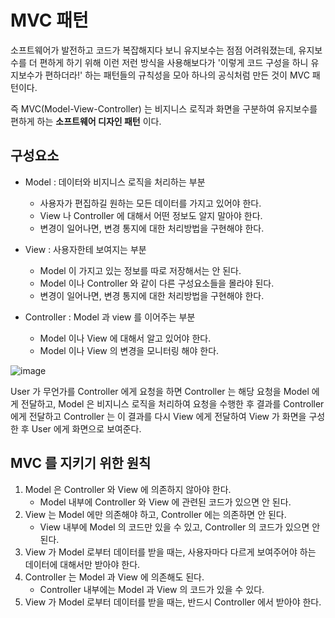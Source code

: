 # MVC 패턴


소프트웨어가 발전하고 코드가 복잡해지다 보니 유지보수는 점점 어려워졌는데, 유지보수를 더 편하게 하기 위해 이런 저런 방식을 사용해보다가 '이렇게 코드 구성을 하니 유지보수가 편하더라!' 하는 패턴들의 규칙성을 모아 하나의 공식처럼 만든 것이 MVC 패턴이다.

즉 MVC(Model-View-Controller) 는 비지니스 로직과 화면을 구분하여 유지보수를 편하게 하는 **소프트웨어 디자인 패턴** 이다.

## 구성요소

- Model : 데이터와 비지니스 로직을 처리하는 부분
  - 사용자가 편집하길 원하는 모든 데이터를 가지고 있어야 한다.
  - View 나 Controller 에 대해서 어떤 정보도 알지 말아야 한다.
  - 변경이 일어나면, 변경 통지에 대한 처리방법을 구현해야 한다.

- View : 사용자한테 보여지는 부분
  - Model 이 가지고 있는 정보를 따로 저장해서는 안 된다.
  - Model 이나 Controller 와 같이 다른 구성요소들을 몰라야 된다.
  - 변경이 일어나면, 변경 통지에 대한 처리방법을 구현해야 한다.

- Controller : Model 과 view 를 이어주는 부분
  - Model 이나 View 에 대해서 알고 있어야 한다.
  - Model 이나 View 의 변경을 모니터링 해야 한다.

![image](https://user-images.githubusercontent.com/43959582/127988074-be8ba0e4-c31c-443e-943b-da3fe2a93e29.png)

User 가 무언가를 Controller 에게 요청을 하면 Controller 는 해당 요청을 Model 에게 전달하고, Model 은 비지니스 로직을 처리하여 요청을 수행한 후 결과를 Controller 에게 전달하고 Controller 는 이 결과를 다시 View 에게 전달하여 View 가 화면을 구성한 후 User 에게 화면으로 보여준다.


## MVC 를 지키기 위한 원칙 

1. Model 은 Controller 와 View 에 의존하지 않아야 한다. 
      - Model 내부에 Controller 와 View 에 관련된 코드가 있으면 안 된다.
2. View 는 Model 에만 의존해야 하고, Controller 에는 의존하면 안 된다.
      - View 내부에 Model 의 코드만 있을 수 있고, Controller 의 코드가 있으면 안 된다.
3. View 가 Model 로부터 데이터를 받을 때는, 사용자마다 다르게 보여주어야 하는 데이터에 대해서만 받아야 한다.
4. Controller 는 Model 과 View 에 의존해도 된다. 
      - Controller 내부에는 Model 과 View 의 코드가 있을 수 있다.
5. View 가 Model 로부터 데이터를 받을 때는, 반드시 Controller 에서 받아야 한다.


